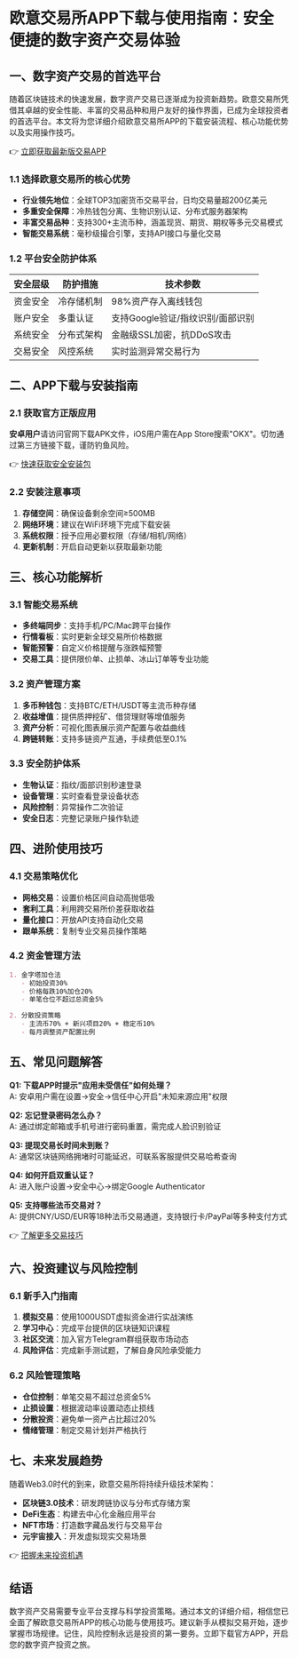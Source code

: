 # 欧意交易所APP下载与使用指南：安全便捷的数字资产交易体验

## 一、数字资产交易的首选平台

随着区块链技术的快速发展，数字资产交易已逐渐成为投资新趋势。欧意交易所凭借其卓越的安全性能、丰富的交易品种和用户友好的操作界面，已成为全球投资者的首选平台。本文将为您详细介绍欧意交易所APP的下载安装流程、核心功能优势以及实用操作技巧。

👉 [立即获取最新版交易APP](https://bit.ly/okx_welcome)

### 1.1 选择欧意交易所的核心优势
- **行业领先地位**：全球TOP3加密货币交易平台，日均交易量超200亿美元
- **多重安全保障**：冷热钱包分离、生物识别认证、分布式服务器架构
- **丰富交易品种**：支持300+主流币种，涵盖现货、期货、期权等多元交易模式
- **智能交易系统**：毫秒级撮合引擎，支持API接口与量化交易

### 1.2 平台安全防护体系
| 安全层级 | 防护措施 | 技术参数 |
|---------|----------|----------|
| 资金安全 | 冷存储机制 | 98%资产存入离线钱包 |
| 账户安全 | 多重认证 | 支持Google验证/指纹识别/面部识别 |
| 系统安全 | 分布式架构 | 金融级SSL加密，抗DDoS攻击 |
| 交易安全 | 风控系统 | 实时监测异常交易行为 |

## 二、APP下载与安装指南

### 2.1 获取官方正版应用
**安卓用户**请访问官网下载APK文件，iOS用户需在App Store搜索"OKX"。切勿通过第三方链接下载，谨防钓鱼风险。

👉 [快速获取安全安装包](https://bit.ly/okx_welcome)

### 2.2 安装注意事项
1. **存储空间**：确保设备剩余空间≥500MB
2. **网络环境**：建议在WiFi环境下完成下载安装
3. **系统权限**：授予应用必要权限（存储/相机/网络）
4. **更新机制**：开启自动更新以获取最新功能

## 三、核心功能解析

### 3.1 智能交易系统
- **多终端同步**：支持手机/PC/Mac跨平台操作
- **行情看板**：实时更新全球交易所价格数据
- **智能预警**：自定义价格提醒与涨跌幅预警
- **交易工具**：提供限价单、止损单、冰山订单等专业功能

### 3.2 资产管理方案
1. **多币种钱包**：支持BTC/ETH/USDT等主流币种存储
2. **收益增值**：提供质押挖矿、借贷理财等增值服务
3. **资产分析**：可视化图表展示资产配置与收益曲线
4. **跨链转账**：支持多链资产互通，手续费低至0.1%

### 3.3 安全防护体系
- **生物认证**：指纹/面部识别秒速登录
- **设备管理**：实时查看登录设备状态
- **风险控制**：异常操作二次验证
- **安全日志**：完整记录账户操作轨迹

## 四、进阶使用技巧

### 4.1 交易策略优化
- **网格交易**：设置价格区间自动高抛低吸
- **套利工具**：利用跨交易所价差获取收益
- **量化接口**：开放API支持自动化交易
- **跟单系统**：复制专业交易员操作策略

### 4.2 资金管理方法
```markdown
1. 金字塔加仓法
   - 初始投资30%
   - 价格每跌10%加仓20%
   - 单笔仓位不超过总资金5%

2. 分散投资策略
   - 主流币70% + 新兴项目20% + 稳定币10%
   - 每月调整资产配置比例
```

## 五、常见问题解答

**Q1: 下载APP时提示"应用未受信任"如何处理？**  
A: 安卓用户需在设置→安全→信任中心开启"未知来源应用"权限

**Q2: 忘记登录密码怎么办？**  
A: 通过绑定邮箱或手机号进行密码重置，需完成人脸识别验证

**Q3: 提现交易长时间未到账？**  
A: 通常区块链网络拥堵时可能延迟，可联系客服提供交易哈希查询

**Q4: 如何开启双重认证？**  
A: 进入账户设置→安全中心→绑定Google Authenticator

**Q5: 支持哪些法币交易对？**  
A: 提供CNY/USD/EUR等18种法币交易通道，支持银行卡/PayPal等多种支付方式

👉 [了解更多交易技巧](https://bit.ly/okx_welcome)

## 六、投资建议与风险控制

### 6.1 新手入门指南
1. **模拟交易**：使用1000USDT虚拟资金进行实战演练
2. **学习中心**：完成平台提供的区块链知识课程
3. **社区交流**：加入官方Telegram群组获取市场动态
4. **风险评估**：完成新手测试题，了解自身风险承受能力

### 6.2 风险管理策略
- **仓位控制**：单笔交易不超过总资金5%
- **止损设置**：根据波动率设置动态止损线
- **分散投资**：避免单一资产占比超过20%
- **情绪管理**：制定交易计划并严格执行

## 七、未来发展趋势

随着Web3.0时代的到来，欧意交易所将持续升级技术架构：
- **区块链3.0技术**：研发跨链协议与分布式存储方案
- **DeFi生态**：构建去中心化金融应用平台
- **NFT市场**：打造数字藏品发行与交易平台
- **元宇宙接入**：开发虚拟现实交易场景

👉 [把握未来投资机遇](https://bit.ly/okx_welcome)

## 结语

数字资产交易需要专业平台支撑与科学投资策略。通过本文的详细介绍，相信您已全面了解欧意交易所APP的核心功能与使用技巧。建议新手从模拟交易开始，逐步掌握市场规律。记住，风险控制永远是投资的第一要务。立即下载官方APP，开启您的数字资产投资之旅。